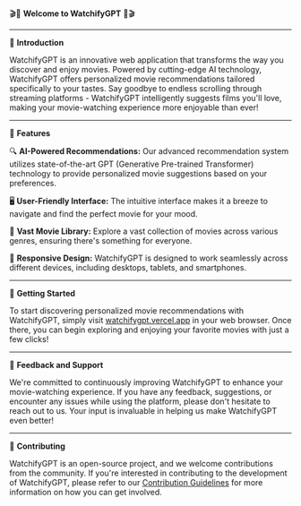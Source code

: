 🎬🤖 **Welcome to WatchifyGPT** 🤖🎬

---

🌟 **Introduction**

WatchifyGPT is an innovative web application that transforms the way you discover and enjoy movies. Powered by cutting-edge AI technology, WatchifyGPT offers personalized movie recommendations tailored specifically to your tastes. Say goodbye to endless scrolling through streaming platforms - WatchifyGPT intelligently suggests films you'll love, making your movie-watching experience more enjoyable than ever!

---

🚀 **Features**

🔍 **AI-Powered Recommendations:** Our advanced recommendation system utilizes state-of-the-art GPT (Generative Pre-trained Transformer) technology to provide personalized movie suggestions based on your preferences.

🖥️ **User-Friendly Interface:** The intuitive interface makes it a breeze to navigate and find the perfect movie for your mood.

🎥 **Vast Movie Library:** Explore a vast collection of movies across various genres, ensuring there's something for everyone.

📱 **Responsive Design:** WatchifyGPT is designed to work seamlessly across different devices, including desktops, tablets, and smartphones.

---

🌈 **Getting Started**

To start discovering personalized movie recommendations with WatchifyGPT, simply visit [watchifygpt.vercel.app](https://watchifygpt.vercel.app/) in your web browser. Once there, you can begin exploring and enjoying your favorite movies with just a few clicks!

---

📢 **Feedback and Support**

We're committed to continuously improving WatchifyGPT to enhance your movie-watching experience. If you have any feedback, suggestions, or encounter any issues while using the platform, please don't hesitate to reach out to us. Your input is invaluable in helping us make WatchifyGPT even better!

---

🤝 **Contributing**

WatchifyGPT is an open-source project, and we welcome contributions from the community. If you're interested in contributing to the development of WatchifyGPT, please refer to our [Contribution Guidelines](CONTRIBUTING.md) for more information on how you can get involved.
